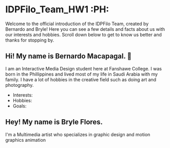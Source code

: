 # IDPFilo_Team_HW1 :PH:
Welcome to the official introduction of the IDPFilo Team, created by Bernardo and Bryle! Here you can see a few details and facts about us with our interests and hobbies. Scroll down below to get to know us better and thanks for stopping by.

## Hi! My name is Bernardo Macapagal. :bear:

I am an Interactive Media Design student here at Fanshawe College. I was born in the Phillippines and lived most of my life in Saudi Arabia with my family. I have a lot of hobbies in the creative field such as doing art and photography.

- Interests:
- Hobbies:
- Goals:

## Hey! My name is Bryle Flores.

I'm a Multimedia artist who specializes in graphic design and motion graphics animation